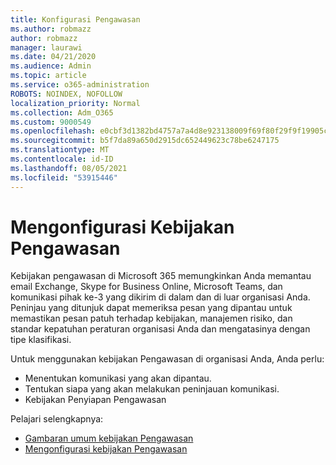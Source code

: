 ```yaml
---
title: Konfigurasi Pengawasan
ms.author: robmazz
author: robmazz
manager: laurawi
ms.date: 04/21/2020
ms.audience: Admin
ms.topic: article
ms.service: o365-administration
ROBOTS: NOINDEX, NOFOLLOW
localization_priority: Normal
ms.collection: Adm_O365
ms.custom: 9000549
ms.openlocfilehash: e0cbf3d1382bd4757a7a4d8e923138009f69f80f29f9f19905c88ea37ac1f0cd
ms.sourcegitcommit: b5f7da89a650d2915dc652449623c78be6247175
ms.translationtype: MT
ms.contentlocale: id-ID
ms.lasthandoff: 08/05/2021
ms.locfileid: "53915446"
---
```

# <a name="configure-supervision-policies"></a>Mengonfigurasi Kebijakan Pengawasan

Kebijakan pengawasan di Microsoft 365 memungkinkan Anda memantau email Exchange, Skype for Business Online, Microsoft Teams, dan komunikasi pihak ke-3 yang dikirim di dalam dan di luar organisasi Anda. Peninjau yang ditunjuk dapat memeriksa pesan yang dipantau untuk memastikan pesan patuh terhadap kebijakan, manajemen risiko, dan standar kepatuhan peraturan organisasi Anda dan mengatasinya dengan tipe klasifikasi.

Untuk menggunakan kebijakan Pengawasan di organisasi Anda, Anda perlu:

- Menentukan komunikasi yang akan dipantau.
- Tentukan siapa yang akan melakukan peninjauan komunikasi.
- Kebijakan Penyiapan Pengawasan

Pelajari selengkapnya:

- [Gambaran umum kebijakan Pengawasan](https://docs.microsoft.com/microsoft-365/compliance/supervision-policies)
- [Mengonfigurasi kebijakan Pengawasan](https://docs.microsoft.com/microsoft-365/compliance/configure-supervision-policies)
